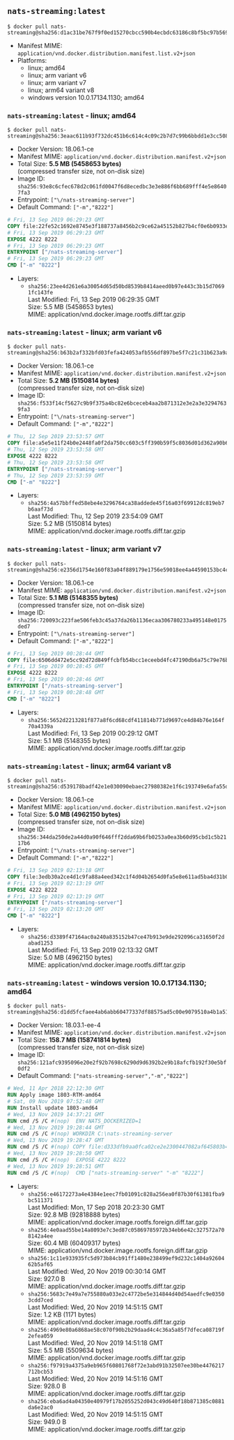 ## `nats-streaming:latest`

```console
$ docker pull nats-streaming@sha256:d1ac31be767f9f0ed15270cbcc590b4ecbdc63186c8bf5bc97b5699a61c80e23
```

-	Manifest MIME: `application/vnd.docker.distribution.manifest.list.v2+json`
-	Platforms:
	-	linux; amd64
	-	linux; arm variant v6
	-	linux; arm variant v7
	-	linux; arm64 variant v8
	-	windows version 10.0.17134.1130; amd64

### `nats-streaming:latest` - linux; amd64

```console
$ docker pull nats-streaming@sha256:3eaac611b93f732dc451b6c614c4c09c2b7d7c99b6bbdd1e3cc5089c406f62fe
```

-	Docker Version: 18.06.1-ce
-	Manifest MIME: `application/vnd.docker.distribution.manifest.v2+json`
-	Total Size: **5.5 MB (5458653 bytes)**  
	(compressed transfer size, not on-disk size)
-	Image ID: `sha256:93e8c6cfec678d2c061fd0047f6d8ecedbc3e3e886f6bb689fff4e5e86407fa3`
-	Entrypoint: `["\/nats-streaming-server"]`
-	Default Command: `["-m","8222"]`

```dockerfile
# Fri, 13 Sep 2019 06:29:23 GMT
COPY file:22fe52c1692e8745e3f188737a8456b2c9ce62a45152b827b4cf0e6b0933e8c0 in /nats-streaming-server 
# Fri, 13 Sep 2019 06:29:23 GMT
EXPOSE 4222 8222
# Fri, 13 Sep 2019 06:29:23 GMT
ENTRYPOINT ["/nats-streaming-server"]
# Fri, 13 Sep 2019 06:29:23 GMT
CMD ["-m" "8222"]
```

-	Layers:
	-	`sha256:23ee4d261e6a30054d65d50bd8539b8414aeed0b97e443c3b15d70691fc143fe`  
		Last Modified: Fri, 13 Sep 2019 06:29:35 GMT  
		Size: 5.5 MB (5458653 bytes)  
		MIME: application/vnd.docker.image.rootfs.diff.tar.gzip

### `nats-streaming:latest` - linux; arm variant v6

```console
$ docker pull nats-streaming@sha256:b63b2af332bfd03fefa424053afb556df897be5f7c21c31b623a9af3372f74d8
```

-	Docker Version: 18.06.1-ce
-	Manifest MIME: `application/vnd.docker.distribution.manifest.v2+json`
-	Total Size: **5.2 MB (5150814 bytes)**  
	(compressed transfer size, not on-disk size)
-	Image ID: `sha256:f533f14cf5627c9b9f375a4bc82e6bceceb4aa2b871312e3e2a3e32947639fa3`
-	Entrypoint: `["\/nats-streaming-server"]`
-	Default Command: `["-m","8222"]`

```dockerfile
# Thu, 12 Sep 2019 23:53:57 GMT
COPY file:a5e5e11f24b0e2448fa0f2da750cc603c5ff390b59f5c8036d01d362a90b6c1c in /nats-streaming-server 
# Thu, 12 Sep 2019 23:53:58 GMT
EXPOSE 4222 8222
# Thu, 12 Sep 2019 23:53:58 GMT
ENTRYPOINT ["/nats-streaming-server"]
# Thu, 12 Sep 2019 23:53:59 GMT
CMD ["-m" "8222"]
```

-	Layers:
	-	`sha256:4a57bbffed58ebe4e3296764ca38addede45f16a03f69912dc819eb7b6aaf73d`  
		Last Modified: Thu, 12 Sep 2019 23:54:09 GMT  
		Size: 5.2 MB (5150814 bytes)  
		MIME: application/vnd.docker.image.rootfs.diff.tar.gzip

### `nats-streaming:latest` - linux; arm variant v7

```console
$ docker pull nats-streaming@sha256:e2356d1754e160f83a04f889179e1756e59018ee4a44590153bc4c43068ea0ec
```

-	Docker Version: 18.06.1-ce
-	Manifest MIME: `application/vnd.docker.distribution.manifest.v2+json`
-	Total Size: **5.1 MB (5148355 bytes)**  
	(compressed transfer size, not on-disk size)
-	Image ID: `sha256:720093c223fae506feb3c45a37da26b1136ecaa306780233a495148e0175ded7`
-	Entrypoint: `["\/nats-streaming-server"]`
-	Default Command: `["-m","8222"]`

```dockerfile
# Fri, 13 Sep 2019 00:28:44 GMT
COPY file:6506dd472e5cc92d72d849ffcbfb54bcc1eceebd4fc47190db6a75c79e76b416 in /nats-streaming-server 
# Fri, 13 Sep 2019 00:28:45 GMT
EXPOSE 4222 8222
# Fri, 13 Sep 2019 00:28:46 GMT
ENTRYPOINT ["/nats-streaming-server"]
# Fri, 13 Sep 2019 00:28:48 GMT
CMD ["-m" "8222"]
```

-	Layers:
	-	`sha256:5652d2213281f877a8f6cd68cdf411814b771d9697ce4d84b76e164f70a4339a`  
		Last Modified: Fri, 13 Sep 2019 00:29:12 GMT  
		Size: 5.1 MB (5148355 bytes)  
		MIME: application/vnd.docker.image.rootfs.diff.tar.gzip

### `nats-streaming:latest` - linux; arm64 variant v8

```console
$ docker pull nats-streaming@sha256:d539178badf42e1e030090ebaec27980382e1f6c193749e6afa55d38294aba0f
```

-	Docker Version: 18.06.1-ce
-	Manifest MIME: `application/vnd.docker.distribution.manifest.v2+json`
-	Total Size: **5.0 MB (4962150 bytes)**  
	(compressed transfer size, not on-disk size)
-	Image ID: `sha256:344da250de2a44d0a90f646fff2dda69b6fb0253a0ea3b60d95cbd1c5b2117b6`
-	Entrypoint: `["\/nats-streaming-server"]`
-	Default Command: `["-m","8222"]`

```dockerfile
# Fri, 13 Sep 2019 02:13:18 GMT
COPY file:3edb30a2ce4d1c9fa88a4eed342c1f4d04b2654d0fa5e8e611ad5ba4d31b0901 in /nats-streaming-server 
# Fri, 13 Sep 2019 02:13:19 GMT
EXPOSE 4222 8222
# Fri, 13 Sep 2019 02:13:19 GMT
ENTRYPOINT ["/nats-streaming-server"]
# Fri, 13 Sep 2019 02:13:20 GMT
CMD ["-m" "8222"]
```

-	Layers:
	-	`sha256:d3389f47164ac0a240a835152b47ce47b913e9de292096ca31650f2dabad1253`  
		Last Modified: Fri, 13 Sep 2019 02:13:32 GMT  
		Size: 5.0 MB (4962150 bytes)  
		MIME: application/vnd.docker.image.rootfs.diff.tar.gzip

### `nats-streaming:latest` - windows version 10.0.17134.1130; amd64

```console
$ docker pull nats-streaming@sha256:d1dd5fcfaee4ab6abb60477337df88575ad5c00e9079510a4b1a5141ab1f20b5
```

-	Docker Version: 18.03.1-ee-4
-	Manifest MIME: `application/vnd.docker.distribution.manifest.v2+json`
-	Total Size: **158.7 MB (158741814 bytes)**  
	(compressed transfer size, not on-disk size)
-	Image ID: `sha256:121afc9395096e20e2f92b7698c6290d9d6392b2e9b18afcfb192f30e5bf0df2`
-	Default Command: `["nats-streaming-server","-m","8222"]`

```dockerfile
# Wed, 11 Apr 2018 22:12:30 GMT
RUN Apply image 1803-RTM-amd64
# Sat, 09 Nov 2019 07:52:48 GMT
RUN Install update 1803-amd64
# Wed, 13 Nov 2019 14:37:21 GMT
RUN cmd /S /C #(nop)  ENV NATS_DOCKERIZED=1
# Wed, 13 Nov 2019 19:28:44 GMT
RUN cmd /S /C #(nop) WORKDIR C:\nats-streaming-server
# Wed, 13 Nov 2019 19:28:47 GMT
RUN cmd /S /C #(nop) COPY file:d333dfb9aa0fca02ce2e2300447082af645803b49703ee1671951f7dba266042 in nats-streaming-server.exe 
# Wed, 13 Nov 2019 19:28:50 GMT
RUN cmd /S /C #(nop)  EXPOSE 4222 8222
# Wed, 13 Nov 2019 19:28:51 GMT
RUN cmd /S /C #(nop)  CMD ["nats-streaming-server" "-m" "8222"]
```

-	Layers:
	-	`sha256:e46172273a4e4384e1eec7fb01091c828a256ea0f87b30f61381fba9bc511371`  
		Last Modified: Mon, 17 Sep 2018 20:23:30 GMT  
		Size: 92.8 MB (92818888 bytes)  
		MIME: application/vnd.docker.image.rootfs.foreign.diff.tar.gzip
	-	`sha256:4e0aad55be14a8093e7c3ed87c05869785972b34eb6e42c327572a708142a4ee`  
		Size: 60.4 MB (60409317 bytes)  
		MIME: application/vnd.docker.image.rootfs.foreign.diff.tar.gzip
	-	`sha256:1c11e933935fc5d973b84cb91ff1480e238499ef9d232c1404a9260462b5af65`  
		Last Modified: Wed, 20 Nov 2019 00:30:14 GMT  
		Size: 927.0 B  
		MIME: application/vnd.docker.image.rootfs.diff.tar.gzip
	-	`sha256:5683c7e49a7e755880a033e2c4772be5e314844d40d54aedfc9e03503cdd7ced`  
		Last Modified: Wed, 20 Nov 2019 14:51:15 GMT  
		Size: 1.2 KB (1171 bytes)  
		MIME: application/vnd.docker.image.rootfs.diff.tar.gzip
	-	`sha256:4969e80a6868ae58c070f90b2b29daad4c4c36a5a85f7dfeca08719f2efea059`  
		Last Modified: Wed, 20 Nov 2019 14:51:18 GMT  
		Size: 5.5 MB (5509634 bytes)  
		MIME: application/vnd.docker.image.rootfs.diff.tar.gzip
	-	`sha256:f97919a4375a9eb965f60801768f72e3abd91b32507ee30be4476217712bcb53`  
		Last Modified: Wed, 20 Nov 2019 14:51:16 GMT  
		Size: 928.0 B  
		MIME: application/vnd.docker.image.rootfs.diff.tar.gzip
	-	`sha256:eba6ad4a04350e40979f17b2055252d043c49d640f18b871385c0881da6e2ac0`  
		Last Modified: Wed, 20 Nov 2019 14:51:15 GMT  
		Size: 949.0 B  
		MIME: application/vnd.docker.image.rootfs.diff.tar.gzip
